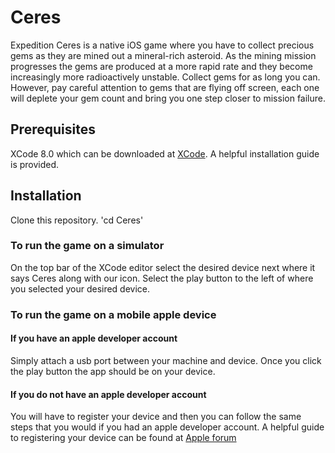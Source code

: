 # Ceres
Expedition Ceres is a native iOS game where you have to collect precious gems as they are mined out a mineral-rich asteroid. As the mining mission progresses the gems are produced at a more rapid rate and they become increasingly more radioactively unstable. Collect gems for as long you can. However, pay careful attention to gems that are flying off screen, each one will deplete your gem count and bring you one step closer to mission failure.

## Prerequisites
XCode 8.0 which can be downloaded at [XCode](https://developer.apple.com/xcode/). A helpful installation guide is provided.

## Installation
Clone this repository.
'cd Ceres'

### To run the game on a simulator
On the top bar of the XCode editor select the desired device next where it says Ceres along with our icon. 
Select the play button to the left of where you selected your desired device.

### To run the game on a mobile apple device
#### If you have an apple developer account
Simply attach a usb port between your machine and device. Once you click the play button the app should be on your device.

#### If you do not have an apple developer account
You will have to register your device and then you can follow the same steps that you would if you had an apple developer account. A helpful guide to registering your device can be found at [Apple forum](https://forums.developer.apple.com/thread/65679)
